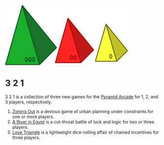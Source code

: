 <img src="images/321.svg" width=400>

# 3 2 1
3 2 1 is a collection of three new games for the [Pyramid Arcade](https://www.looneylabs.com/games/pyramid-arcade) for 1, 2, and 3 players, respectively.

1. [Zoning Out](zoningout.md) is a devious game of urban planning under constraints for one or more players.
2. [A River in Egypt](riverinegypt.md) is a cut-throat battle of luck and logic for two or three players.
3. [Love Triangle](lovetriangle.md) is a lightweight dice-rolling affair of chained incentives for three players.
